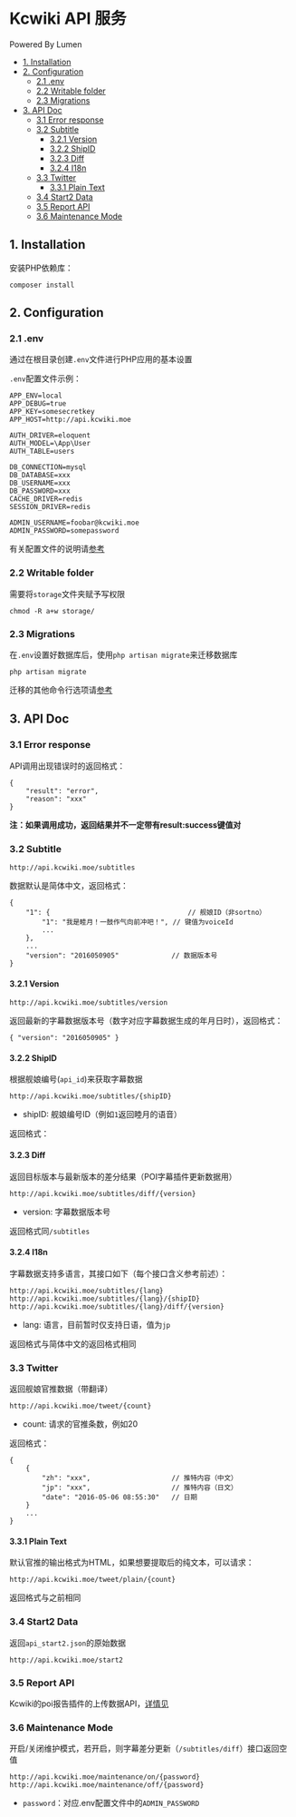 # Kcwiki API 服务

Powered By Lumen

<!-- START doctoc generated TOC please keep comment here to allow auto update -->
<!-- DON'T EDIT THIS SECTION, INSTEAD RE-RUN doctoc TO UPDATE -->


- [1. Installation](#1-installation)
- [2. Configuration](#2-configuration)
  - [2.1 .env](#21-env)
  - [2.2 Writable folder](#22-writable-folder)
  - [2.3 Migrations](#23-migrations)
- [3. API Doc](#3-api-doc)
  - [3.1 Error response](#31-error-response)
  - [3.2 Subtitle](#32-subtitle)
    - [3.2.1 Version](#321-version)
    - [3.2.2 ShipID](#322-shipid)
    - [3.2.3 Diff](#323-diff)
    - [3.2.4 I18n](#324-i18n)
  - [3.3 Twitter](#33-twitter)
    - [3.3.1 Plain Text](#331-plain-text)
  - [3.4 Start2 Data](#34-start2-data)
  - [3.5 Report API](#35-report-api)
  - [3.6 Maintenance Mode](#36-maintenance-mode)

<!-- END doctoc generated TOC please keep comment here to allow auto update -->

## 1. Installation

安装PHP依赖库：

	composer install

## 2. Configuration

### 2.1 .env

通过在根目录创建`.env`文件进行PHP应用的基本设置

`.env`配置文件示例：


	APP_ENV=local
	APP_DEBUG=true
	APP_KEY=somesecretkey
	APP_HOST=http://api.kcwiki.moe

	AUTH_DRIVER=eloquent
	AUTH_MODEL=\App\User
	AUTH_TABLE=users

	DB_CONNECTION=mysql
	DB_DATABASE=xxx
	DB_USERNAME=xxx
	DB_PASSWORD=xxx
	CACHE_DRIVER=redis
	SESSION_DRIVER=redis

	ADMIN_USERNAME=foobar@kcwiki.moe
	ADMIN_PASSWORD=somepassword

有关配置文件的说明请[参考](https://lumen.laravel.com/docs/5.2/configuration#environment-configuration)

### 2.2 Writable folder

需要将`storage`文件夹赋予写权限

	chmod -R a+w storage/

### 2.3 Migrations

在`.env`设置好数据库后，使用`php artisan migrate`来迁移数据库

	php artisan migrate

迁移的其他命令行选项请[参考](http://laravel.com/docs/migrations)


## 3. API Doc

### 3.1 Error response

API调用出现错误时的返回格式：

	{
		"result": "error",
		"reason": "xxx"
	}

**注：如果调用成功，返回结果并不一定带有result:success键值对**

### 3.2 Subtitle

	http://api.kcwiki.moe/subtitles

数据默认是简体中文，返回格式：  

	{
		"1": {									// 舰娘ID（非sortno）
			"1": "我是睦月！一鼓作气向前冲吧！", // 键值为voiceId
			...
		},
		...
		"version": "2016050905"				// 数据版本号
	}

#### 3.2.1 Version

	http://api.kcwiki.moe/subtitles/version

返回最新的字幕数据版本号（数字对应字幕数据生成的年月日时），返回格式：

	{ "version": "2016050905" }
	
#### 3.2.2 ShipID

根据舰娘编号(`api_id`)来获取字幕数据
	
	http://api.kcwiki.moe/subtitles/{shipID}

+ shipID: 舰娘编号ID（例如`1`返回睦月的语音）

返回格式：

#### 3.2.3 Diff

返回目标版本与最新版本的差分结果（POI字幕插件更新数据用）

	http://api.kcwiki.moe/subtitles/diff/{version}

+ version: 字幕数据版本号

返回格式同`/subtitles`

#### 3.2.4 I18n

字幕数据支持多语言，其接口如下（每个接口含义参考前述）：

	http://api.kcwiki.moe/subtitles/{lang}
	http://api.kcwiki.moe/subtitles/{lang}/{shipID}
	http://api.kcwiki.moe/subtitles/{lang}/diff/{version}

+ lang: 语言，目前暂时仅支持日语，值为`jp`

返回格式与简体中文的返回格式相同

### 3.3 Twitter

返回舰娘官推数据（带翻译）

	http://api.kcwiki.moe/tweet/{count}

+ count: 请求的官推条数，例如20

返回格式：

	{
		{
			"zh": "xxx",					// 推特内容（中文）
			"jp": "xxx",					// 推特内容（日文）
			"date": "2016-05-06 08:55:30"	// 日期
		}
		...
	}

#### 3.3.1 Plain Text

默认官推的输出格式为HTML，如果想要提取后的纯文本，可以请求：

	http://api.kcwiki.moe/tweet/plain/{count}

返回格式与之前相同

### 3.4 Start2 Data

返回`api_start2.json`的原始数据

	http://api.kcwiki.moe/start2

### 3.5 Report API

Kcwiki的poi报告插件的上传数据API，[详情见](https://github.com/kcwikizh/kcwiki-report)

### 3.6 Maintenance Mode

开启/关闭维护模式，若开启，则字幕差分更新（`/subtitles/diff`）接口返回空值

	http://api.kcwiki.moe/maintenance/on/{password}
	http://api.kcwiki.moe/maintenance/off/{password}

+ `password`：对应.env配置文件中的`ADMIN_PASSWORD`